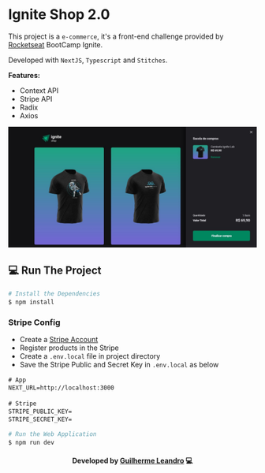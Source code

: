 # Ignite Shop 2.0

This project is a `e-commerce`,  it's a front-end challenge provided by [Rocketseat](https://www.rocketseat.com.br) BootCamp Ignite.

Developed with `NextJS`, `Typescript` and `Stitches`.

**Features:**
- Context API
- Stripe API
- Radix
- Axios

<p align=center>
  <img src="./.github/print.jpg" >
</p>

## 💻 Run The Project

```bash
# Install the Dependencies
$ npm install
```

### Stripe Config
* Create a [Stripe Account](https://dashboard.stripe.com)
* Register products in the Stripe
* Create a `.env.local` file in project directory
* Save the Stripe Public and Secret Key in `.env.local` as below

```title:Env
# App
NEXT_URL=http://localhost:3000

# Stripe
STRIPE_PUBLIC_KEY=
STRIPE_SECRET_KEY=
```


```bash
# Run the Web Application
$ npm run dev
```

<h4 align=center>Developed by <a href="https://www.linkedin.com/in/guirdy/">Guilherme Leandro</a> 💻</h4>
